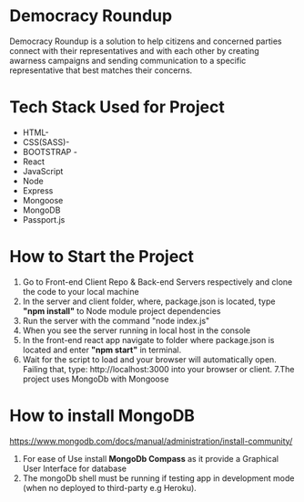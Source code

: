 # Democracy Roundup

Democracy Roundup is a solution to help citizens and concerned parties connect with their representatives and with each other by creating awarness campaigns and sending communication to a specific representative that best matches their concerns.  


# Tech Stack Used for Project
- HTML-
- CSS(SASS)- 
- BOOTSTRAP -
- React 
- JavaScript 
- Node
- Express
- Mongoose
- MongoDB 
- Passport.js


# How to Start the Project
1. Go to Front-end Client Repo  & Back-end Servers respectively and clone the code to your local machine
2. In the server and client folder, where, package.json is located, type **"npm install"** to Node module project dependencies
3. Run the server with the command "node index.js"
4. When you see the server running in local host in the console
5. In the front-end react app navigate to folder where package.json is located and enter **"npm start"** in terminal.
6. Wait for the script to load and your browser will automatically open. Failing that, type: http://localhost:3000 into your browser or client.
7.The project uses MongoDb with Mongoose

# How to install MongoDB
https://www.mongodb.com/docs/manual/administration/install-community/
1. For ease of Use install **MongoDb Compass** as it provide a Graphical User Interface for database
2. The mongoDb shell must be running if testing app in development mode (when no deployed to third-party e.g Heroku).


